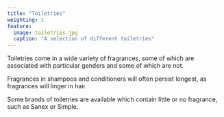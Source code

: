 ```yaml
---
title: "Toiletries"
weighting: 1
feature:
  image: toiletries.jpg
  caption: "A selection of different toiletries"
---
```


Toiletries come in a wide variety of fragrances, some of which are associated with particular genders and some of which are not.

Fragrances in shampoos and conditioners will often persist longest, as fragrances will linger in hair.

Some brands of toiletries are available which contain little or no fragrance, such as Sanex or Simple.